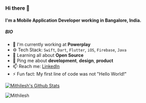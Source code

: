 ### Hi there 👋

#### I'm a Mobile Application Developer working in Bangalore, India.

##### BIO

- 🏢 I'm currently working at **Powerplay**
- ⚙️ Tech Stack: `Swift`, `Dart`, `Flutter`, `iOS`, `Firebase`, `Java`
- 🌱 Learning all about **Open Source**
- 💬 Ping me about **development**, **design**, **product**
- 📫 Reach me: [LinkedIn](https://www.linkedin.com/in/mithilesh-parmar-97395712b/)
- ⚡️ Fun fact: My first line of code was not "Hello World!"


[![Mithilesh's Github Stats](https://github-readme-stats.vercel.app/api?username=mithilesh-parmar&title_color=cad2c5&custom_title=Mithilesh%27s%20GitHub%20Stats&text_color=cad2c5&bg_color=2f3e46,354f52,52796f&hide_border=true&show_icons=true&icon_color=84a98c&layout=compact)](https://github.com/anuraghazra/github-readme-stats)
<p><img align="center" src="https://github-readme-streak-stats.herokuapp.com/?user=mithilesh-parmar&theme=vue-dark&hide_border=true" alt="Mithilesh" /></p>
